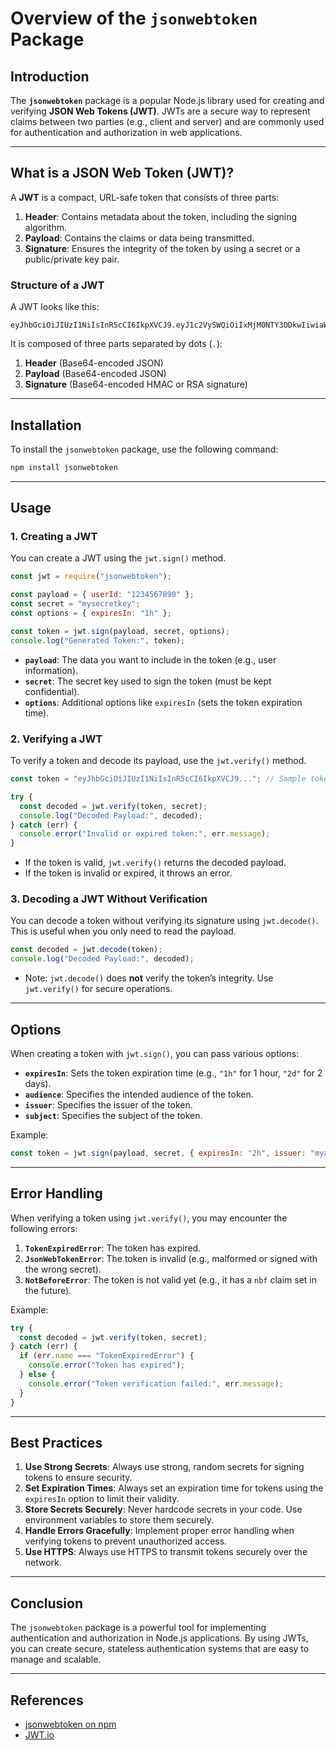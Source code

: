 
# Overview of the `jsonwebtoken` Package

## Introduction

The **`jsonwebtoken`** package is a popular Node.js library used for creating and verifying **JSON Web Tokens (JWT)**. JWTs are a secure way to represent claims between two parties (e.g., client and server) and are commonly used for authentication and authorization in web applications.

---

## What is a JSON Web Token (JWT)?

A **JWT** is a compact, URL-safe token that consists of three parts:

1. **Header**: Contains metadata about the token, including the signing algorithm.
2. **Payload**: Contains the claims or data being transmitted.
3. **Signature**: Ensures the integrity of the token by using a secret or a public/private key pair.

### Structure of a JWT

A JWT looks like this:

```
eyJhbGciOiJIUzI1NiIsInR5cCI6IkpXVCJ9.eyJ1c2VySWQiOiIxMjM0NTY3ODkwIiwiaWF0IjoxNjEyODQ4ODAwfQ.sT0lzyxg8vWJRoIxZXYXV93LCyibAB_1aIldTjcqTfY
```

It is composed of three parts separated by dots (`.`):

1. **Header** (Base64-encoded JSON)
2. **Payload** (Base64-encoded JSON)
3. **Signature** (Base64-encoded HMAC or RSA signature)

---

## Installation

To install the `jsonwebtoken` package, use the following command:

```bash
npm install jsonwebtoken
```

---

## Usage

### 1. Creating a JWT

You can create a JWT using the `jwt.sign()` method.

```javascript
const jwt = require("jsonwebtoken");

const payload = { userId: "1234567890" };
const secret = "mysecretkey";
const options = { expiresIn: "1h" };

const token = jwt.sign(payload, secret, options);
console.log("Generated Token:", token);
```

- **`payload`**: The data you want to include in the token (e.g., user information).
- **`secret`**: The secret key used to sign the token (must be kept confidential).
- **`options`**: Additional options like `expiresIn` (sets the token expiration time).

### 2. Verifying a JWT

To verify a token and decode its payload, use the `jwt.verify()` method.

```javascript
const token = "eyJhbGciOiJIUzI1NiIsInR5cCI6IkpXVCJ9..."; // Sample token

try {
  const decoded = jwt.verify(token, secret);
  console.log("Decoded Payload:", decoded);
} catch (err) {
  console.error("Invalid or expired token:", err.message);
}
```

- If the token is valid, `jwt.verify()` returns the decoded payload.
- If the token is invalid or expired, it throws an error.

### 3. Decoding a JWT Without Verification

You can decode a token without verifying its signature using `jwt.decode()`. This is useful when you only need to read the payload.

```javascript
const decoded = jwt.decode(token);
console.log("Decoded Payload:", decoded);
```

- Note: `jwt.decode()` does **not** verify the token’s integrity. Use `jwt.verify()` for secure operations.

---

## Options

When creating a token with `jwt.sign()`, you can pass various options:

- **`expiresIn`**: Sets the token expiration time (e.g., `"1h"` for 1 hour, `"2d"` for 2 days).
- **`audience`**: Specifies the intended audience of the token.
- **`issuer`**: Specifies the issuer of the token.
- **`subject`**: Specifies the subject of the token.

Example:

```javascript
const token = jwt.sign(payload, secret, { expiresIn: "2h", issuer: "myapp" });
```

---

## Error Handling

When verifying a token using `jwt.verify()`, you may encounter the following errors:

1. **`TokenExpiredError`**: The token has expired.
2. **`JsonWebTokenError`**: The token is invalid (e.g., malformed or signed with the wrong secret).
3. **`NotBeforeError`**: The token is not valid yet (e.g., it has a `nbf` claim set in the future).

Example:

```javascript
try {
  const decoded = jwt.verify(token, secret);
} catch (err) {
  if (err.name === "TokenExpiredError") {
    console.error("Token has expired");
  } else {
    console.error("Token verification failed:", err.message);
  }
}
```

---

## Best Practices

1. **Use Strong Secrets**: Always use strong, random secrets for signing tokens to ensure security.
2. **Set Expiration Times**: Always set an expiration time for tokens using the `expiresIn` option to limit their validity.
3. **Store Secrets Securely**: Never hardcode secrets in your code. Use environment variables to store them securely.
4. **Handle Errors Gracefully**: Implement proper error handling when verifying tokens to prevent unauthorized access.
5. **Use HTTPS**: Always use HTTPS to transmit tokens securely over the network.

---

## Conclusion

The `jsonwebtoken` package is a powerful tool for implementing authentication and authorization in Node.js applications. By using JWTs, you can create secure, stateless authentication systems that are easy to manage and scalable.

---

## References

- [jsonwebtoken on npm](https://www.npmjs.com/package/jsonwebtoken)
- [JWT.io](https://jwt.io/)
